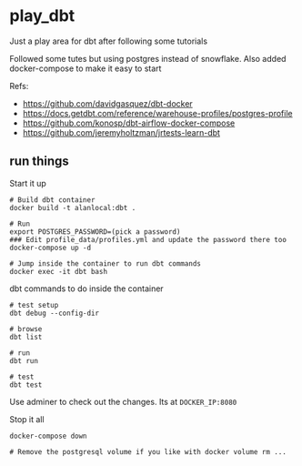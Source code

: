 # play_dbt
Just a play area for dbt after following some tutorials

Followed some tutes but using postgres instead of snowflake. Also added docker-compose to make it easy to start

Refs:
* https://github.com/davidgasquez/dbt-docker
* https://docs.getdbt.com/reference/warehouse-profiles/postgres-profile
* https://github.com/konosp/dbt-airflow-docker-compose
* https://github.com/jeremyholtzman/jrtests-learn-dbt


## run things

Start it up
```
# Build dbt container
docker build -t alanlocal:dbt .

# Run
export POSTGRES_PASSWORD=(pick a password)
### Edit profile_data/profiles.yml and update the password there too
docker-compose up -d

# Jump inside the container to run dbt commands
docker exec -it dbt bash
```

dbt commands to do inside the container
```
# test setup
dbt debug --config-dir

# browse
dbt list

# run
dbt run

# test
dbt test
```

Use adminer to check out the changes. Its at `DOCKER_IP:8080`

Stop it all
```
docker-compose down

# Remove the postgresql volume if you like with docker volume rm ...
```
